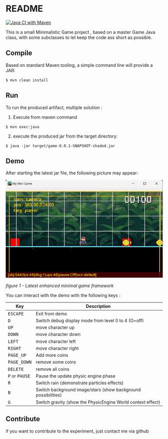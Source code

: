 # README

[![Java CI with Maven](https://github.com/SnapGames/minimal/actions/workflows/maven.yml/badge.svg?branch=master)](https://github.com/SnapGames/minimal/actions/workflows/maven.yml)

This is a small Minimalistic Game project , based on a master Game Java class, with some subclasses to let keep the code
ass short as possible.

## Compile

Based on standard Maven tooling, a simple command line will provide a JAR:

```shell
$ mvn clean install
```

## Run

To run the produced artifact, multiple solution :

1. Execute from maven command

```shell
$ mvn exec:java
```

2. execute the produced jar from the target directory:

```shell
$ java -jar target/game-0.0.1-SNAPSHOT-shaded.jar
```

## Demo

After starting the latest jar file, the following picture may appear:

![Latest enhanced minimal game framework](docs/docs/illustrations/figure-screenshot-0.0.3.png "Latest enhanced minimal game framework")

_figure 1 - Latest enhanced minimal game framework_

You can interact with the demo with the following keys :

| Key                              | Description                                                   |
|----------------------------------|---------------------------------------------------------------|
| <kbd>ESCAPE</kbd>                | Exit from demo                                                |
| <kbd>D</kbd>                     | Switch debug display mode from level 0 to 4 (O=off)           |
| <kbd>UP</kbd>                    | move character up                                             |
| <kbd>DOWN</kbd>                  | move character down                                           |
| <kbd>LEFT</kbd>                  | move character left                                           |
| <kbd>RIGHT</kbd>                 | move character right                                          |
| <kbd>PAGE_UP</kbd>               | Add more coins                                                |
| <kbd>PAGE_DOWN</kbd>             | remove some coins                                             |
| <kbd>DELETE</kbd>                | remove all coins                                              |
| <kbd>P</kbd> or <kbd>PAUSE</kbd> | Pause the update physic engine phase                          |
| <kbd>R</kbd>                     | Switch rain (demonstrate particles effects)                   |
| <kbd>B</kbd>                     | Switch background image/stars (show background possibilities) |
| <kbd>G</kbd>                     | Switch gravity (show the PhysicEngine World context effect)   |


## Contribute

if you want to contribute to the experiment, just contact me via github 

